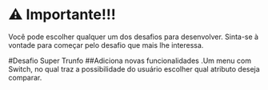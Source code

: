 # ⚠️ Importante!!!
Você pode escolher qualquer um dos desafios para desenvolver. Sinta-se à vontade para começar pelo desafio que mais lhe interessa.

#Desafio Super Trunfo
##Adiciona novas funcionalidades 
.Um menu com Switch, no qual traz a possibilidade do usuário escolher qual atributo deseja comparar.


